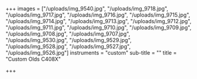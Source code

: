 +++
images = ["/uploads/img_9540.jpg", "/uploads/img_9718.jpg", "/uploads/img_9717.jpg", "/uploads/img_9716.jpg", "/uploads/img_9715.jpg", "/uploads/img_9714.jpg", "/uploads/img_9713.jpg", "/uploads/img_9712.jpg", "/uploads/img_9711.jpg", "/uploads/img_9710.jpg", "/uploads/img_9709.jpg", "/uploads/img_9708.jpg", "/uploads/img_9707.jpg", "/uploads/img_9530.jpg", "/uploads/img_9529.jpg", "/uploads/img_9528.jpg", "/uploads/img_9527.jpg", "/uploads/img_9526.jpg"]
instruments = "custom"
sub-title = ""
title = "Custom Olds C408X"

+++
